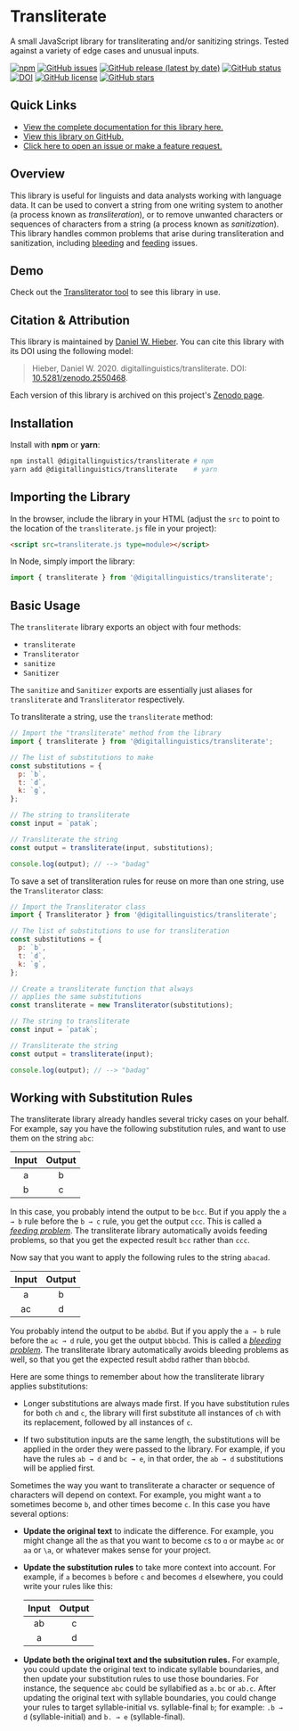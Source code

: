 # Transliterate

A small JavaScript library for transliterating and/or sanitizing strings. Tested against a variety of edge cases and unusual inputs.

[![npm](https://img.shields.io/npm/dt/@digitallinguistics/transliterate)][npm]
[![GitHub issues](https://img.shields.io/github/issues/digitallinguistics/transliterate)][issues]
[![GitHub release (latest by date)](https://img.shields.io/github/v/release/digitallinguistics/transliterate)][releases]
[![GitHub status](https://github.com/digitallinguistics/transliterate/workflows/release/badge.svg)][status]
[![DOI](https://zenodo.org/badge/167235084.svg)][Zenodo]
[![GitHub license](https://img.shields.io/github/license/digitallinguistics/transliterate)][license]
[![GitHub stars](https://img.shields.io/github/stars/digitallinguistics/transliterate?style=social)][stargazers]

## Quick Links

* [View the complete documentation for this library here.][docs]
* [View this library on GitHub.][GitHub]
* [Click here to open an issue or make a feature request.][new-issue]

## Overview

This library is useful for linguists and data analysts working with language data. It can be used to convert a string from one writing system to another (a process known as <dfn>transliteration</dfn>), or to remove unwanted characters or sequences of characters from a string (a process known as <dfn>sanitization</dfn>). This library handles common problems that arise during transliteration and sanitization, including [bleeding][bleeding] and [feeding][feeding] issues.

## Demo

Check out the [Transliterator tool][Transliterator] to see this library in use.

## Citation & Attribution

This library is maintained by [Daniel W. Hieber][me]. You can cite this library with its DOI using the following model:

> Hieber, Daniel W. 2020. digitallinguistics/transliterate. DOI: [10.5281/zenodo.2550468](https://doi.org/10.5281/zenodo.2550468).

Each version of this library is archived on this project's [Zenodo page][Zenodo].

## Installation

Install with **npm** or **yarn**:

```sh
npm install @digitallinguistics/transliterate # npm
yarn add @digitallinguistics/transliterate    # yarn
```

## Importing the Library

In the browser, include the library in your HTML (adjust the `src` to point to the location of the `transliterate.js` file in your project):

```html
<script src=transliterate.js type=module></script>
```

In Node, simply import the library:

```js
import { transliterate } from '@digitallinguistics/transliterate';
```

## Basic Usage

The `transliterate` library exports an object with four methods:

* `transliterate`
* `Transliterator`
* `sanitize`
* `Sanitizer`

The `sanitize` and `Sanitizer` exports are essentially just aliases for `transliterate` and `Transliterator` respectively.

To transliterate a string, use the `transliterate` method:

```js
// Import the "transliterate" method from the library
import { transliterate } from '@digitallinguistics/transliterate';

// The list of substitutions to make
const substitutions = {
  p: `b`,
  t: `d`,
  k: `g`,
};

// The string to transliterate
const input = `patak`;

// Transliterate the string
const output = transliterate(input, substitutions);

console.log(output); // --> "badag"
```

To save a set of transliteration rules for reuse on more than one string, use the `Transliterator` class:

```js
// Import the Transliterator class
import { Transliterator } from '@digitallinguistics/transliterate';

// The list of substitutions to use for transliteration
const substitutions = {
  p: `b`,
  t: `d`,
  k: `g`,
};

// Create a transliterate function that always
// applies the same substitutions
const transliterate = new Transliterator(substitutions);

// The string to transliterate
const input = `patak`;

// Transliterate the string
const output = transliterate(input);

console.log(output); // --> "badag"
```

## Working with Substitution Rules

The transliterate library already handles several tricky cases on your behalf. For example, say you have the following substitution rules, and want to use them on the string `abc`:

Input | Output
:----:|:-----:
  a   |   b
  b   |   c

In this case, you probably intend the output to be `bcc`. But if you apply the `a → b` rule before the `b → c` rule, you get the output `ccc`. This is called a [<dfn>feeding problem</dfn>][feeding]. The transliterate library automatically avoids feeding problems, so that you get the expected result `bcc` rather than `ccc`.

Now say that you want to apply the following rules to the string `abacad`.

Input | Output
:----:|:-----:
  a   |   b
 ac   |   d

You probably intend the output to be `abdbd`. But if you apply the `a → b` rule before the `ac → d` rule, you get the output `bbbcbd`. This is called a [<dfn>bleeding problem</dfn>][bleeding]. The transliterate library automatically avoids bleeding problems as well, so that you get the expected result `abdbd` rather than `bbbcbd`.

Here are some things to remember about how the transliterate library applies substitutions:

* Longer substitutions are always made first. If you have substitution rules for both `ch` and `c`, the library will first substitute all instances of `ch` with its replacement, followed by all instances of `c`.

* If two substitution inputs are the same length, the substitutions will be applied in the order they were passed to the library. For example, if you have the rules `ab → d` and `bc → e`, in that order, the `ab → d` substitutions will be applied first.

Sometimes the way you want to transliterate a character or sequence of characters will depend on context. For example, you might want `a` to sometimes become `b`, and other times become `c`. In this case you have several options:

* **Update the original text** to indicate the difference. For example, you might change all the `a`s that you want to become `c`s to `ɑ` or maybe `ac` or `aa` or `\a`, or whatever makes sense for your project.

* **Update the substitution rules** to take more context into account. For example, if `a` becomes `b` before `c` and becomes `d` elsewhere, you could write your rules like this:

  Input | Output
  :----:|:-----:
   ab   |   c
    a   |   d

* **Update both the original text and the subsitution rules.** For example, you could update the original text to indicate syllable boundaries, and then update your substitution rules to use those boundaries. For instance, the sequence `abc` could be syllabified as `a.bc` or `ab.c`. After updating the original text with syllable boundaries, you could change your rules to target syllable-initial vs. syllable-final `b`; for example: `.b → d` (syllable-initial) and `b. → e` (syllable-final).

[bleeding]:       https://en.wikipedia.org/wiki/Bleeding_order
[docs]:           https://developer.digitallinguistics.io/transliterate
[feeding]:        https://en.wikipedia.org/wiki/Feeding_order
[GitHub]:         https://github.com/digitallinguistics/transliterate
[issues]:         https://github.com/digitallinguistics/transliterate/issues
[license]:        https://github.com/digitallinguistics/transliterate/blob/master/LICENSE.md
[new-issue]:      https://github.com/digitallinguistics/transliterate/issues/new
[me]:             https://github.com/dwhieb
[npm]:            https://www.npmjs.com/package/@digitallinguistics/transliterate
[releases]:       https://github.com/digitallinguistics/transliterate/releases
[stargazers]:     https://github.com/digitallinguistics/transliterate/stargazers
[status]:         https://github.com/digitallinguistics/transliterate/actions
[Transliterator]: https://tools.digitallinguistics.io/transliterator
[Zenodo]:         https://doi.org/10.5281/zenodo.2550468
